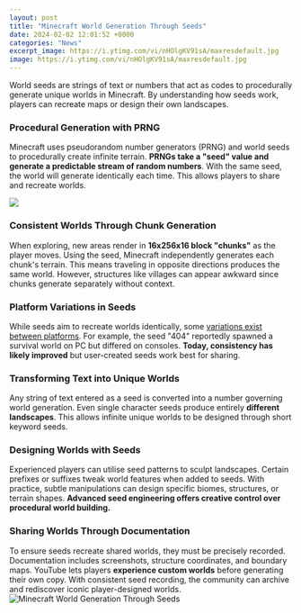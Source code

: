 ```yaml
---
layout: post
title: "Minecraft World Generation Through Seeds"
date: 2024-02-02 12:01:52 +0000
categories: "News"
excerpt_image: https://i.ytimg.com/vi/nHOlgKV91sA/maxresdefault.jpg
image: https://i.ytimg.com/vi/nHOlgKV91sA/maxresdefault.jpg
---
```


World seeds are strings of text or numbers that act as codes to procedurally generate unique worlds in Minecraft. By understanding how seeds work, players can recreate maps or design their own landscapes.
### Procedural Generation with PRNG
Minecraft uses pseudorandom number generators (PRNG) and world seeds to procedurally create infinite terrain. **PRNGs take a "seed" value and generate a predictable stream of random numbers**. With the same seed, the world will generate identically each time. This allows players to share and recreate worlds. 

![](https://res.cloudinary.com/lmn/image/upload/fl_lossy,q_80/f_auto/v1/gameskinnyc/p/s/e/pseudoearth-14fe9.png)
### Consistent Worlds Through Chunk Generation  
When exploring, new areas render in **16x256x16 block "chunks"** as the player moves. Using the seed, Minecraft independently generates each chunk's terrain. This means traveling in opposite directions produces the same world. However, structures like villages can appear awkward since chunks generate separately without context.
### Platform Variations in Seeds
While seeds aim to recreate worlds identically, some [variations exist between platforms](https://yt.io.vn/collection/abalos). For example, the seed "404" reportedly spawned a survival world on PC but differed on consoles. **Today, consistency has likely improved** but user-created seeds work best for sharing.
### Transforming Text into Unique Worlds
Any string of text entered as a seed is converted into a number governing world generation. Even single character seeds produce entirely **different landscapes**. This allows infinite unique worlds to be designed through short keyword seeds.
### Designing Worlds with Seeds 
Experienced players can utilise seed patterns to sculpt landscapes. Certain prefixes or suffixes tweak world features when added to seeds. With practice, subtle manipulations can design specific biomes, structures, or terrain shapes. **Advanced seed engineering offers creative control over procedural world building.**
### Sharing Worlds Through Documentation 
To ensure seeds recreate shared worlds, they must be precisely recorded. Documentation includes screenshots, structure coordinates, and boundary maps. YouTube lets players **experience custom worlds** before generating their own copy. With consistent seed recording, the community can archive and rediscover iconic player-designed worlds.
![Minecraft World Generation Through Seeds](https://i.ytimg.com/vi/nHOlgKV91sA/maxresdefault.jpg)